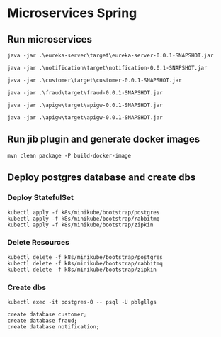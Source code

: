# Microservices Spring

## Run microservices

```$bash
java -jar .\eureka-server\target\eureka-server-0.0.1-SNAPSHOT.jar

java -jar .\notification\target\notification-0.0.1-SNAPSHOT.jar

java -jar .\customer\target\customer-0.0.1-SNAPSHOT.jar

java -jar .\fraud\target\fraud-0.0.1-SNAPSHOT.jar

java -jar .\apigw\target\apigw-0.0.1-SNAPSHOT.jar

java -jar .\apigw\target\apigw-0.0.1-SNAPSHOT.jar
```

## Run jib plugin and generate docker images

```$bash
mvn clean package -P build-docker-image
```

## Deploy postgres database and create dbs

### Deploy StatefulSet

```$bash
kubectl apply -f k8s/minikube/bootstrap/postgres
kubectl apply -f k8s/minikube/bootstrap/rabbitmq
kubectl apply -f k8s/minikube/bootstrap/zipkin
```

### Delete Resources

```$bash
kubectl delete -f k8s/minikube/bootstrap/postgres
kubectl delete -f k8s/minikube/bootstrap/rabbitmq
kubectl delete -f k8s/minikube/bootstrap/zipkin
```

### Create dbs

```$bash
kubectl exec -it postgres-0 -- psql -U pblgllgs

create database customer;
create database fraud;
create database notification;
```

